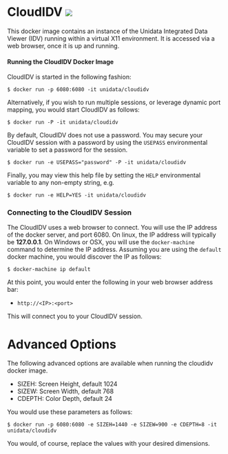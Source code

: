 
# CloudIDV <IMG SRC="https://travis-ci.org/Unidata/cloudidv.svg?branch=master"/>




This docker image contains an instance of the Unidata Integrated Data Viewer (IDV) running within a virtual X11 environment.  It is accessed via a web browser, once it is up and running.

#### Running the CloudIDV Docker Image

CloudIDV is started in the following fashion:

    $ docker run -p 6080:6080 -it unidata/cloudidv

Alternatively, if you wish to run multiple sessions, or leverage dynamic port mapping, you would start CloudIDV as follows:

    $ docker run -P -it unidata/cloudidv

By default, CloudIDV does not use a password. You may secure your CloudIDV session with a password by using the `USEPASS` environmental variable to set a password for the session.  

    $ docker run -e USEPASS="password" -P -it unidata/cloudidv

Finally, you may view this help file by setting the `HELP` environmental variable to any non-empty string, e.g.

    $ docker run -e HELP=YES -it unidata/cloudidv


### Connecting to the CloudIDV Session

The CloudIDV uses a web browser to connect.  You will use the IP address of the docker server, and port 6080.  On linux, the IP address will typically be **127.0.0.1**.  On Windows or OSX, you will use the `docker-machine` command to determine the IP address.  Assuming you are using the `default` docker machine, you would discover the IP as follows:

    $ docker-machine ip default

At this point, you would enter the following in your web browser address bar:

* `http://<IP>:<port>`

This will connect you to your CloudIDV session.

# Advanced Options

The following advanced options are available when running the cloudidv docker image.  

* SIZEH: Screen Height, default 1024
* SIZEW: Screen Width, default 768
* CDEPTH: Color Depth, default 24

You would use these parameters as follows:

    $ docker run -p 6080:6080 -e SIZEH=1440 -e SIZEW=900 -e CDEPTH=8 -it unidata/cloudidv

You would, of course, replace the values with your desired dimensions.
